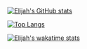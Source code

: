 [![Elijah's GitHub stats](https://github-readme-stats.vercel.app/api?username=kx0101&show_icons=true&theme=dark)](https://github.com/kx0101/github-readme-stats)

[![Top Langs](https://github-readme-stats.vercel.app/api/top-langs/?username=kx0101&layout=compact&theme=dark)](https://github.com/kx0101/github-readme-stats)

[![Elijah's wakatime stats](https://github-readme-stats.vercel.app/api/wakatime?username=kx0101&theme=dark)](https://github.com/kx0101/github-readme-stats)

